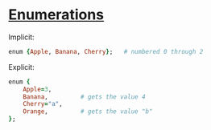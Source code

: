 [1]: http://rosettacode.org/wiki/Enumerations

# [Enumerations][1]

Implicit:

```ruby
enum {Apple, Banana, Cherry};   # numbered 0 through 2
```


Explicit:

```ruby
enum {
    Apple=3,
    Banana,         # gets the value 4
    Cherry="a",
    Orange,         # gets the value "b"
};
```